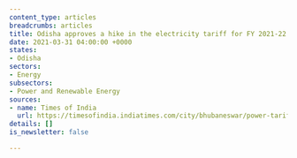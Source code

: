 ```yaml
---
content_type: articles
breadcrumbs: articles
title: Odisha approves a hike in the electricity tariff for FY 2021-22
date: 2021-03-31 04:00:00 +0000
states:
- Odisha
sectors:
- Energy
subsectors:
- Power and Renewable Energy
sources:
- name: Times of India
  url: https://timesofindia.indiatimes.com/city/bhubaneswar/power-tariff-hiked-by-30-paise-per-unit-in-odisha/articleshow/81725632.cms
details: []
is_newsletter: false

---
```

